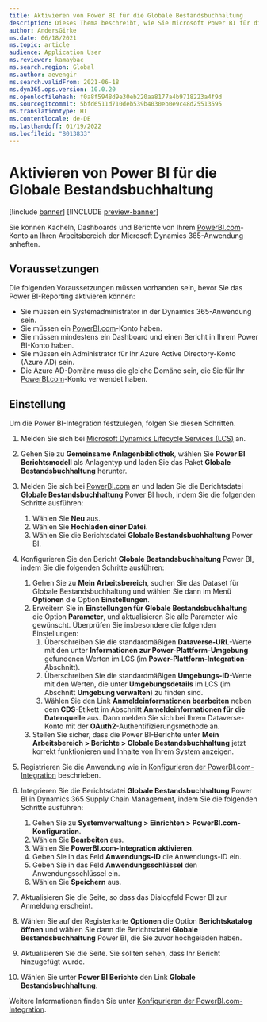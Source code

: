 ```yaml
---
title: Aktivieren von Power BI für die Globale Bestandsbuchhaltung
description: Dieses Thema beschreibt, wie Sie Microsoft Power BI für die Globale Bestandsbuchhaltung aktivieren.
author: AndersGirke
ms.date: 06/18/2021
ms.topic: article
audience: Application User
ms.reviewer: kamaybac
ms.search.region: Global
ms.author: aevengir
ms.search.validFrom: 2021-06-18
ms.dyn365.ops.version: 10.0.20
ms.openlocfilehash: f0a8f5948d9e30eb220aa8177a4b9718223a4f9d
ms.sourcegitcommit: 5bfd6511d710deb539b4030eb0e9c48d25513595
ms.translationtype: HT
ms.contentlocale: de-DE
ms.lasthandoff: 01/19/2022
ms.locfileid: "8013833"
---
```

# <a name="enable-power-bi-for-global-inventory-accounting"></a>Aktivieren von Power BI für die Globale Bestandsbuchhaltung

[!include [banner](../includes/banner.md)]
[!INCLUDE [preview-banner](../includes/preview-banner.md)]
<!--KFM: Preview until 4/30/2022 -->

Sie können Kacheln, Dashboards und Berichte von Ihrem [PowerBI.com](https://powerbi.com/)-Konto an Ihren Arbeitsbereich der Microsoft Dynamics 365-Anwendung anheften.

## <a name="prerequisites"></a>Voraussetzungen

Die folgenden Voraussetzungen müssen vorhanden sein, bevor Sie das Power BI-Reporting aktivieren können:

- Sie müssen ein Systemadministrator in der Dynamics 365-Anwendung sein.
- Sie müssen ein [PowerBI.com](https://powerbi.com/)-Konto haben.
- Sie müssen mindestens ein Dashboard und einen Bericht in Ihrem Power BI-Konto haben.
- Sie müssen ein Administrator für Ihr Azure Active Directory-Konto (Azure AD) sein.
- Die Azure AD-Domäne muss die gleiche Domäne sein, die Sie für Ihr [PowerBI.com](https://powerbi.com/)-Konto verwendet haben.

## <a name="setup"></a>Einstellung

Um die Power BI-Integration festzulegen, folgen Sie diesen Schritten.

1. Melden Sie sich bei [Microsoft Dynamics Lifecycle Services (LCS)](https://lcs.dynamics.com/Logon/Index) an.
1. Gehen Sie zu **Gemeinsame Anlagenbibliothek**, wählen Sie **Power BI Berichtsmodell** als Anlagentyp und laden Sie das Paket **Globale Bestandsbuchhaltung** herunter. 
1. Melden Sie sich bei [PowerBI.com](https://app.powerbi.com/) an und laden Sie die Berichtsdatei **Globale Bestandsbuchhaltung** Power BI hoch, indem Sie die folgenden Schritte ausführen:

    1. Wählen Sie **Neu** aus.
    1. Wählen Sie **Hochladen einer Datei**.
    1. Wählen Sie die Berichtsdatei **Globale Bestandsbuchhaltung** Power BI.

1. Konfigurieren Sie den Bericht **Globale Bestandsbuchhaltung** Power BI, indem Sie die folgenden Schritte ausführen:

    1. Gehen Sie zu **Mein Arbeitsbereich**, suchen Sie das Dataset für Globale Bestandsbuchhaltung und wählen Sie dann im Menü **Optionen** die Option **Einstellungen**.
    1. Erweitern Sie in **Einstellungen für Globale Bestandsbuchhaltung** die Option **Parameter**, und aktualisieren Sie alle Parameter wie gewünscht. Überprüfen Sie insbesondere die folgenden Einstellungen:
        1. Überschreiben Sie die standardmäßigen **Dataverse-URL**-Werte mit den unter **Informationen zur Power-Plattform-Umgebung** gefundenen Werten im LCS (im **Power-Plattform-Integration**-Abschnitt).
        1. Überschreiben Sie die standardmäßigen **Umgebungs-ID**-Werte mit den Werten, die unter **Umgebungsdetails** im LCS (im Abschnitt **Umgebung verwalten**) zu finden sind.
        1. Wählen Sie den Link **Anmeldeinformationen bearbeiten** neben dem **CDS**-Etikett im Abschnitt **Anmeldeinformationen für die Datenquelle** aus. Dann melden Sie sich bei Ihrem Dataverse-Konto mit der **OAuth2**-Authentifizierungsmethode an.
    1. Stellen Sie sicher, dass die Power BI-Berichte unter **Mein Arbeitsbereich \> Berichte \> Globale Bestandsbuchhaltung** jetzt korrekt funktionieren und Inhalte von Ihrem System anzeigen.

1. Registrieren Sie die Anwendung wie in [Konfigurieren der PowerBI.com-Integration](../../fin-ops-core/dev-itpro/analytics/configure-power-bi-integration.md#registration-process) beschrieben.
1. Integrieren Sie die Berichtsdatei **Globale Bestandsbuchhaltung** Power BI in Dynamics 365 Supply Chain Management, indem Sie die folgenden Schritte ausführen:

    1. Gehen Sie zu **Systemverwaltung \> Einrichten \> PowerBI.com-Konfiguration**.
    1. Wählen Sie **Bearbeiten** aus.
    1. Wählen Sie **PowerBI.com-Integration aktivieren**.
    1. Geben Sie in das Feld **Anwendungs-ID** die Anwendungs-ID ein.
    1. Geben Sie in das Feld **Anwendungsschlüssel** den Anwendungsschlüssel ein.
    1. Wählen Sie **Speichern** aus.

1. Aktualisieren Sie die Seite, so dass das Dialogfeld Power BI zur Anmeldung erscheint.
1. Wählen Sie auf der Registerkarte **Optionen** die Option **Berichtskatalog öffnen** und wählen Sie dann die Berichtsdatei **Globale Bestandsbuchhaltung** Power BI, die Sie zuvor hochgeladen haben.
1. Aktualisieren Sie die Seite. Sie sollten sehen, dass Ihr Bericht hinzugefügt wurde.
1. Wählen Sie unter **Power BI Berichte** den Link **Globale Bestandsbuchhaltung**.

Weitere Informationen finden Sie unter [Konfigurieren der PowerBI.com-Integration](../../fin-ops-core/dev-itpro/analytics/configure-power-bi-integration.md).
